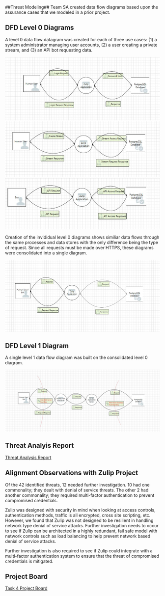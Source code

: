 ##Threat Modeling##
Team SA created data flow diagrams based upon the assurance cases that we modeled in a prior project.

## DFD Level 0 Diagrams
A level 0 data flow datagram was created for each of three use cases: (1) a system administrator managing user accounts, (2) a user creating a private stream, and (3) an API bot requesting data.

<img src="https://github.com/lisabazis/TeamSA/blob/master/DFD0-1.JPG">
<img src="https://github.com/lisabazis/TeamSA/blob/master/DFD0-2.JPG">
<img src="https://github.com/lisabazis/TeamSA/blob/master/DFD0-3.JPG">

Creation of the invididual level 0 diagrams shows similiar data flows through the same processes and data stores with the only difference being the type of request. Since all requests must be made over HTTPS, these diagrams were consolidated into a single diagram.

<img src="https://github.com/lisabazis/TeamSA/blob/master/DFD0-0.JPG">

## DFD Level 1 Diagram
A single level 1 data flow diagram was built on the consolidated level 0 diagram.

<img src="https://github.com/lisabazis/TeamSA/blob/master/DFD1.JPG">

## Threat Analyis Report
[Threat Analysis Report](https://github.com/lisabazis/TeamSA/blob/master/Threat%20Modeling%20Report.pdf)

## Alignment Observations with Zulip Project

Of the 42 identified threats, 12 needed further investigation.  10 had one commonality; they dealt with denial of service threats. The other 2 had another commonality; they required multi-factor authentication to prevent compromised credentials.

Zulip was designed with security in mind when looking at access controls, authentication methods, traffic is all encrypted, cross site scripting, etc.  However, we found that Zulip was not designed to be resilient in handling network type denial of service attacks.  Further investigation needs to occur to see if Zulip can be architected in a highly redundant, fail safe model with network controls such as load balancing to help prevent network based denial of service attacks.  

Further investigation is also required to see if Zulip could integrate with a multi-factor authentication system to ensure that the threat of compromised credentials is mitigated.

## Project Board
[Task 4 Project Board](https://github.com/lisabazis/TeamSA/projects/1)
